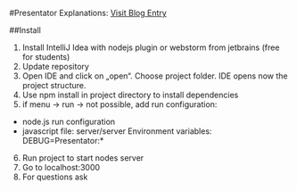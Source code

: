 #Presentator
Explanations: [Visit Blog Entry](http://svens-world.de/presentator)

##Install
1. Install IntelliJ Idea with nodejs plugin or webstorm from jetbrains (free for students)
2. Update repository
3. Open IDE and click on „open“. Choose project folder. IDE opens now the project structure.
4. Use npm install in project directory to install dependencies
5. if menu -> run -> not possible, add run configuration:
  - node.js run configuration
  - javascript file: server/server
Environment variables: DEBUG=Presentator:*
6. Run project to start nodes server
7. Go to localhost:3000
8. For questions ask
